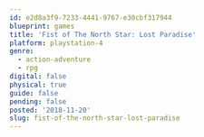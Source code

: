 ```yaml
---
id: e2d8a3f9-7233-4441-9767-e30cbf317944
blueprint: games
title: 'Fist of The North Star: Lost Paradise'
platform: playstation-4
genre:
  - action-adventure
  - rpg
digital: false
physical: true
guide: false
pending: false
posted: '2018-11-20'
slug: fist-of-the-north-star-lost-paradise
---
```

